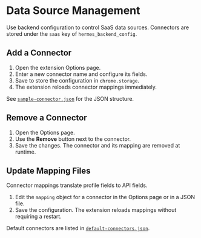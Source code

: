 # Data Source Management

Use backend configuration to control SaaS data sources. Connectors are stored under the `saas` key of `hermes_backend_config`.

## Add a Connector
1. Open the extension Options page.
2. Enter a new connector name and configure its fields.
3. Save to store the configuration in `chrome.storage`.
4. The extension reloads connector mappings immediately.

See [`sample-connector.json`](./sample-connector.json) for the JSON structure.

## Remove a Connector
1. Open the Options page.
2. Use the **Remove** button next to the connector.
3. Save the changes. The connector and its mapping are removed at runtime.

## Update Mapping Files
Connector mappings translate profile fields to API fields.

1. Edit the `mapping` object for a connector in the Options page or in a JSON file.
2. Save the configuration. The extension reloads mappings without requiring a restart.

Default connectors are listed in [`default-connectors.json`](./default-connectors.json).
